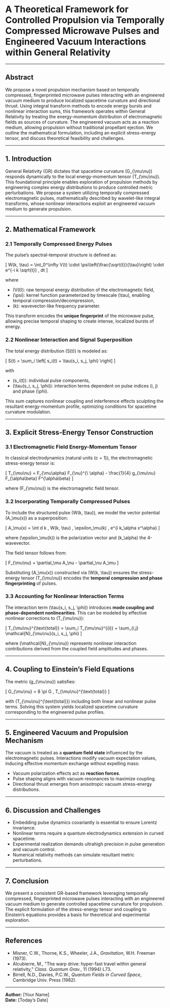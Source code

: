 # A Theoretical Framework for Controlled Propulsion via Temporally Compressed Microwave Pulses and Engineered Vacuum Interactions within General Relativity

---

## Abstract

We propose a novel propulsion mechanism based on temporally compressed, fingerprinted microwave pulses interacting with an engineered vacuum medium to produce localized spacetime curvature and directional thrust. Using integral transform methods to encode energy bursts and nonlinear interaction sums, this framework operates within General Relativity by treating the energy-momentum distribution of electromagnetic fields as sources of curvature. The engineered vacuum acts as a reaction medium, allowing propulsion without traditional propellant ejection. We outline the mathematical formulation, including an explicit stress-energy tensor, and discuss theoretical feasibility and challenges.

---

## 1. Introduction

General Relativity (GR) dictates that spacetime curvature \(G_{\mu\nu}\) responds dynamically to the local energy-momentum tensor \(T_{\mu\nu}\). This foundational principle enables exploration of propulsion methods by engineering complex energy distributions to produce controlled metric perturbations. We propose a system utilizing temporally compressed electromagnetic pulses, mathematically described by wavelet-like integral transforms, whose nonlinear interactions exploit an engineered vacuum medium to generate propulsion.

---

## 2. Mathematical Framework

### 2.1 Temporally Compressed Energy Pulses

The pulse’s spectral-temporal structure is defined as:

\[
W(k, \tau) = \int_0^\infty V(t) \cdot \psi\left(\frac{\sqrt{t}}{\tau}\right) \cdot e^{-i k \sqrt{t}} \, dt
\]

where  
- \(V(t)\): raw temporal energy distribution of the electromagnetic field,  
- \(\psi\): kernel function parameterized by timescale \(\tau\), enabling temporal compression/decompression,  
- \(k\): wavevector-like frequency parameter.

This transform encodes the **unique fingerprint** of the microwave pulse, allowing precise temporal shaping to create intense, localized bursts of energy.

### 2.2 Nonlinear Interaction and Signal Superposition

The total energy distribution \(S(t)\) is modeled as:

\[
S(t) = \sum_i \left[ s_i(t) + \tau(s_i, s_j, \phi) \right]
\]

with  
- \(s_i(t)\): individual pulse components,  
- \(\tau(s_i, s_j, \phi)\): interaction terms dependent on pulse indices \(i, j\) and phase \(\phi\).

This sum captures nonlinear coupling and interference effects sculpting the resultant energy-momentum profile, optimizing conditions for spacetime curvature modulation.

---

## 3. Explicit Stress-Energy Tensor Construction

### 3.1 Electromagnetic Field Energy-Momentum Tensor

In classical electrodynamics (natural units \(c = 1\)), the electromagnetic stress-energy tensor is:

\[
T_{\mu\nu} = F_{\mu\alpha} F_{\nu}^{\ \alpha} - \frac{1}{4} g_{\mu\nu} F_{\alpha\beta} F^{\alpha\beta}
\]

where \(F_{\mu\nu}\) is the electromagnetic field tensor.

### 3.2 Incorporating Temporally Compressed Pulses

To include the structured pulse \(W(k, \tau)\), we model the vector potential \(A_\mu(x)\) as a superposition:

\[
A_\mu(x) = \int d k \, W(k, \tau) \, \epsilon_\mu(k) \, e^{i k_\alpha x^\alpha}
\]

where \(\epsilon_\mu(k)\) is the polarization vector and \(k_\alpha\) the 4-wavevector.

The field tensor follows from:

\[
F_{\mu\nu} = \partial_\mu A_\nu - \partial_\nu A_\mu
\]

Substituting \(A_\mu(x)\) constructed via \(W(k, \tau)\) ensures the stress-energy tensor \(T_{\mu\nu}\) encodes the **temporal compression and phase fingerprinting** of pulses.

### 3.3 Accounting for Nonlinear Interaction Terms

The interaction term \(\tau(s_i, s_j, \phi)\) introduces **mode coupling and phase-dependent nonlinearities**. This can be modeled by effective nonlinear corrections to \(T_{\mu\nu}\):

\[
T_{\mu\nu}^{\text{total}} = \sum_i T_{\mu\nu}^{(i)} + \sum_{i,j} \mathcal{N}_{\mu\nu}(s_i, s_j, \phi)
\]

where \(\mathcal{N}_{\mu\nu}\) represents nonlinear interaction contributions derived from the coupled field amplitudes and phases.

---

## 4. Coupling to Einstein’s Field Equations

The metric \(g_{\mu\nu}\) satisfies:

\[
G_{\mu\nu} = 8 \pi G \, T_{\mu\nu}^{\text{total}}
\]

with \(T_{\mu\nu}^{\text{total}}\) including both linear and nonlinear pulse terms. Solving this system yields localized spacetime curvature corresponding to the engineered pulse profiles.

---

## 5. Engineered Vacuum and Propulsion Mechanism

The vacuum is treated as a **quantum field state** influenced by the electromagnetic pulses. Interactions modify vacuum expectation values, inducing effective momentum exchange without expelling mass:

- Vacuum polarization effects act as **reaction forces**.
- Pulse shaping aligns with vacuum resonances to maximize coupling.
- Directional thrust emerges from anisotropic vacuum stress-energy distributions.

---

## 6. Discussion and Challenges

- Embedding pulse dynamics covariantly is essential to ensure Lorentz invariance.
- Nonlinear terms require a quantum electrodynamics extension in curved spacetime.
- Experimental realization demands ultrahigh precision in pulse generation and vacuum control.
- Numerical relativity methods can simulate resultant metric perturbations.

---

## 7. Conclusion

We present a consistent GR-based framework leveraging temporally compressed, fingerprinted microwave pulses interacting with an engineered vacuum medium to generate controlled spacetime curvature for propulsion. The explicit formulation of the stress-energy tensor and coupling to Einstein’s equations provides a basis for theoretical and experimental exploration.

---

## References

- Misner, C.W., Thorne, K.S., Wheeler, J.A., *Gravitation*, W.H. Freeman (1973).  
- Alcubierre, M., "The warp drive: hyper-fast travel within general relativity," *Class. Quantum Grav.*, 11 (1994) L73.  
- Birrell, N.D., Davies, P.C.W., *Quantum Fields in Curved Space*, Cambridge Univ. Press (1982).  

---

**Author:** [Your Name]  
**Date:** [Today’s Date]
